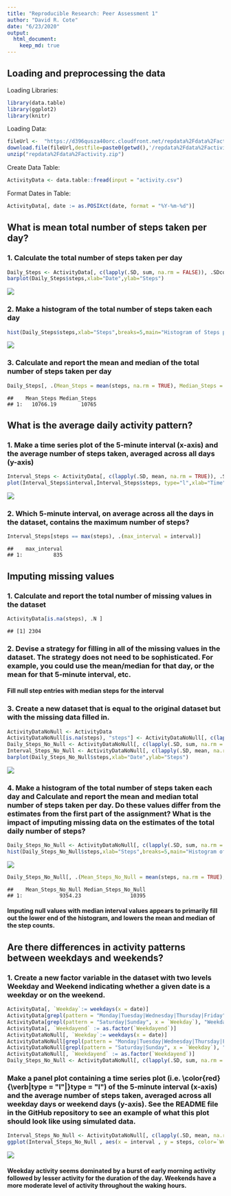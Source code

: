 ```yaml
---
title: "Reproducible Research: Peer Assessment 1"
author: "David R. Cote"
date: "6/23/2020"
output: 
  html_document:
    keep_md: true
---
```


## Loading and preprocessing the data

Loading Libraries:

```r
library(data.table)
library(ggplot2)
library(knitr)
```

Loading Data:

```r
fileUrl <-  "https://d396qusza40orc.cloudfront.net/repdata%2Fdata%2Factivity.zip"
download.file(fileUrl,destfile=paste0(getwd(),'/repdata%2Fdata%2Factivity.zip'), method = "curl")
unzip("repdata%2Fdata%2Factivity.zip")
```

Create Data Table:

```r
ActivityData <- data.table::fread(input = "activity.csv")
```

Format Dates in Table:

```r
ActivityData[, date := as.POSIXct(date, format = "%Y-%m-%d")]
```

## What is mean total number of steps taken per day?

### 1. Calculate the total number of steps taken per day  


```r
Daily_Steps <- ActivityData[, c(lapply(.SD, sum, na.rm = FALSE)), .SDcols = c("steps"), by = .(date)] 
barplot(Daily_Steps$steps,xlab="Date",ylab="Steps")  
```

![](PA1_template_files/figure-html/dailysteps-1.png)<!-- -->

### 2. Make a histogram of the total number of steps taken each day  


```r
hist(Daily_Steps$steps,xlab="Steps",breaks=5,main="Histogram of Steps per Day")
```

![](PA1_template_files/dailystepshist-1.png)<!-- -->
  
### 3. Calculate and report the mean and median of the total number of steps taken per day  

```r
Daily_Steps[, .(Mean_Steps = mean(steps, na.rm = TRUE), Median_Steps = median(steps, na.rm = TRUE))]
```

```
##    Mean_Steps Median_Steps
## 1:   10766.19        10765
```

## What is the average daily activity pattern?

### 1. Make a time series plot of the 5-minute interval (x-axis) and the average number of steps taken, averaged across all days (y-axis)  

```r
Interval_Steps <- ActivityData[, c(lapply(.SD, mean, na.rm = TRUE)), .SDcols = c("steps"), by = .(interval)]
plot(Interval_Steps$interval,Interval_Steps$steps, type="l",xlab="Time",ylab="Average Steps")
```

![](PA1_template_files/figure-html/intervalsteps-1.png)<!-- -->
  
### 2. Which 5-minute interval, on average across all the days in the dataset, contains the maximum number of steps?

```r
Interval_Steps[steps == max(steps), .(max_interval = interval)]
```

```
##    max_interval
## 1:          835
```

## Imputing missing values

### 1. Calculate and report the total number of missing values in the dataset 


```r
ActivityData[is.na(steps), .N ]
```

```
## [1] 2304
```

### 2. Devise a strategy for filling in all of the missing values in the dataset. The strategy does not need to be sophisticated. For example, you could use the mean/median for that day, or the mean for that 5-minute interval, etc.

#### Fill null step entries with median steps for the interval

### 3. Create a new dataset that is equal to the original dataset but with the missing data filled in.

```r
ActivityDataNoNull <- ActivityData
ActivityDataNoNull[is.na(steps), "steps"] <- ActivityDataNoNull[, c(lapply(.SD, median, na.rm = TRUE)), .SDcols = c("steps")]
Daily_Steps_No_Null <- ActivityDataNoNull[, c(lapply(.SD, sum, na.rm = FALSE)), .SDcols = c("steps"), by = .(date)] 
Interval_Steps_No_Null <- ActivityDataNoNull[, c(lapply(.SD, mean, na.rm = TRUE)), .SDcols = c("steps"), by = .(interval)]
barplot(Daily_Steps_No_Null$steps,xlab="Date",ylab="Steps")  
```

![](PA1_template_files/figure-html/newsetnonulls-1.png)<!-- -->

### 4. Make a histogram of the total number of steps taken each day and Calculate and report the mean and median total number of steps taken per day. Do these values differ from the estimates from the first part of the assignment? What is the impact of imputing missing data on the estimates of the total daily number of steps?  


```r
Daily_Steps_No_Null <- ActivityDataNoNull[, c(lapply(.SD, sum, na.rm = FALSE)), .SDcols = c("steps"), by = .(date)] 
hist(Daily_Steps_No_Null$steps,xlab="Steps",breaks=5,main="Histogram of Steps per Day")
```

![](PA1_template_files/figure-html/dailystepshistnonull-1.png)<!-- -->

```r
Daily_Steps_No_Null[, .(Mean_Steps_No_Null = mean(steps, na.rm = TRUE), Median_Steps_No_Null = median(steps, na.rm = TRUE))]
```

```
##    Mean_Steps_No_Null Median_Steps_No_Null
## 1:            9354.23                10395
```
  
#### Imputing null values with median interval values appears to primarily fill out the lower end of the histogram, and lowers the mean and median of the step counts.  

## Are there differences in activity patterns between weekdays and weekends?

### 1. Create a new factor variable in the dataset with two levels Weekday and Weekend indicating whether a given date is a weekday or on the weekend.


```r
ActivityData[, `Weekday`:= weekdays(x = date)]
ActivityData[grepl(pattern = "Monday|Tuesday|Wednesday|Thursday|Friday", x = `Weekday`), "Weekdayend"] <- "Weekday"
ActivityData[grepl(pattern = "Saturday|Sunday", x = `Weekday`), "Weekdayend"] <- "Weekend"
ActivityData[, `Weekdayend` := as.factor(`Weekdayend`)]
ActivityDataNoNull[, `Weekday`:= weekdays(x = date)]
ActivityDataNoNull[grepl(pattern = "Monday|Tuesday|Wednesday|Thursday|Friday", x = `Weekday`), "Weekdayend"] <- "Weekday"
ActivityDataNoNull[grepl(pattern = "Saturday|Sunday", x = `Weekday`), "Weekdayend"] <- "Weekend"
ActivityDataNoNull[, `Weekdayend` := as.factor(`Weekdayend`)]
Daily_Steps_No_Null <- ActivityDataNoNull[, c(lapply(.SD, sum, na.rm = FALSE)), .SDcols = c("steps"), by = .(date)] 
```

### Make a panel plot containing a time series plot (i.e. \color{red}{\verb|type = "l"|}type = "l") of the 5-minute interval (x-axis) and the average number of steps taken, averaged across all weekday days or weekend days (y-axis). See the README file in the GitHub repository to see an example of what this plot should look like using simulated data.

```r
Interval_Steps_No_Null <- ActivityDataNoNull[, c(lapply(.SD, mean, na.rm = TRUE)), .SDcols = c("steps"), by = .(interval, `Weekdayend`)] 
ggplot(Interval_Steps_No_Null , aes(x = interval , y = steps, color=`Weekdayend`)) + geom_line() + labs(title = "Weekday vs. Weekend", x = "Interval", y = "Steps") + facet_wrap(~`Weekdayend` , ncol = 1, nrow=2)
```

![](PA1_template_files/figure-html/weekdayendplot-1.png)<!-- -->
  
#### Weekday activity seems dominated by a burst of early morning activity followed by lesser activity for the duration of the day. Weekends have a more moderate level of activity throughout the waking hours.
